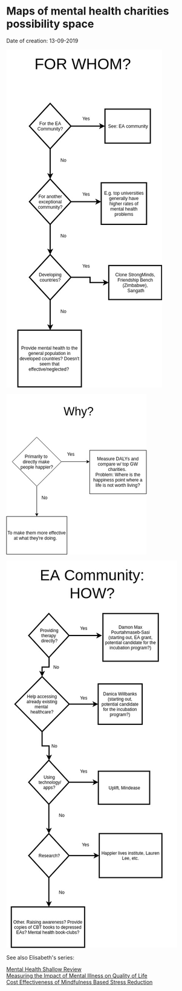 # Maps of mental health charities possibility space

Date of creation: 13-09-2019

![](MH-For-Whom.jpg)

![](MH-Why.jpg)

![](MH-EA-How.jpg)


See also Elisabeth's series:

[Mental Health Shallow Review](https://forum.effectivealtruism.org/posts/if24DY4pW2FZPPT4G/mental-health-shallow-review)  
[Measuring the Impact of Mental Illness on Quality of Life](https://forum.effectivealtruism.org/posts/sJq4a5s9RidYms2Mk/measuring-the-impact-of-mental-illness-on-quality-of-life)  
[Cost Effectiveness of Mindfulness Based Stress Reduction](https://forum.effectivealtruism.org/posts/gkbpbSzEaEteF8FSm/cost-effectiveness-of-mindfulness-based-stress-reduction)
